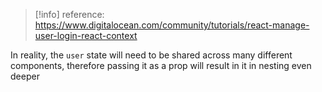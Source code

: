 
>[!info] reference:  https://www.digitalocean.com/community/tutorials/react-manage-user-login-react-context

In reality, the `user` state will need to be shared across many different components, therefore passing it as a prop will result in it in nesting even deeper 
